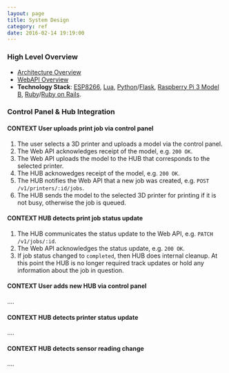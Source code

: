 ```yaml
---
layout: page
title: System Design
category: ref
date: 2016-02-14 19:19:00
---
```


### <i class="fa fa-chevron-circle-right"></i> High Level Overview
- <a href="/uploads/Architecture_Overview.pdf" target="_blank">Architecture Overview</a>
- <a href="/uploads/Web_Services_Overview.pdf" target="_blank">WebAPI Overview</a>
- **Technology Stack**: <a href="https://en.wikipedia.org/wiki/ESP8266" target="_blank">ESP8266</a>, <a href="https://www.lua.org/" target="_blank">Lua</a>, <a href="https://www.python.org/" target="_blank">Python</a>/<a href="http://flask.pocoo.org/" target="_blank">Flask</a>, <a href="https://www.raspberrypi.org/products/raspberry-pi-3-model-b/" target="_blank">Raspberry Pi 3 Model B</a>, <a href="https://www.ruby-lang.org/en/" target="_blank">Ruby</a>/<a href="http://rubyonrails.org/" target="_blank">Ruby on Rails</a>.

### <i class="fa fa-plug"></i> Control Panel & Hub Integration

#### <span class="label label-info">CONTEXT</span> User uploads print job via control panel

1. The user selects a 3D printer and uploads a model via the control panel.
2. The Web API acknowledges receipt of the model, e.g. `200 OK`.
3. The Web API uploads the model to the HUB that corresponds to the selected printer.
4. The HUB acknowedges receipt of the model, e.g. `200 OK`.
5. The HUB notifies the Web API that a new job was created, e.g. `POST /v1/printers/:id/jobs`.
6. The HUB sends the model to the selected 3D printer for printing if it is not busy, otherwise
the job is queued.

#### <span class="label label-info">CONTEXT</span> HUB detects print job status update
1. The HUB communicates the status update to the Web API, e.g. `PATCH /v1/jobs/:id`.
2. The Web API acknowledges the status update, e.g. `200 OK`.
2. If job status changed to `completed`, then HUB does internal cleanup. At this point the HUB is no longer required track updates or hold any information about the job in question.

#### <span class="label label-info">CONTEXT</span> User adds new HUB via control panel
....
#### <span class="label label-info">CONTEXT</span> HUB detects printer status update
....

#### <span class="label label-info">CONTEXT</span> HUB detects sensor reading change
....
